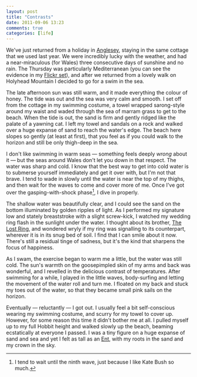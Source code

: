 ```yaml
---
layout: post
title: "Contrasts"
date: 2011-09-06 13:23
comments: true
categories: [life] 
---
```


We've just returned from a holiday in [Anglesey][], staying in the same cottage that we used last year. We were incredibly lucky with the weather, and had a near-miraculous (for Wales) three consecutive days of sunshine and no rain. The Thursday was particularly Mediterranean (you can see the evidence in my [Flickr set][]), and after we returned from a lovely walk on Holyhead Mountain I decided to go for a swim in the sea.

The late afternoon sun was still warm, and it made everything the colour of honey. The tide was out and the sea was very calm and smooth. I set off from the cottage in my swimming costume, a towel wrapped sarong-style around my waist and waded through the sea of marram grass to get to the beach. When the tide is out, the sand is firm and gently ridged like the palate of a yawning cat. I left my towel and sandals on a rock and walked over a huge expanse of sand to reach the water's edge. The beach here slopes so gently (at least at first), that you feel as if you could walk to the horizon and still be only thigh-deep in the sea.  

I don't like swimming in warm seas &mdash; something feels deeply _wrong_ about it &mdash; but the seas around Wales don't let you down in that respect. The water was sharp and cold. I know that the best way to get into cold water is to submerse yourself immediately and get it over with, but I'm not that brave. I tend to wade in slowly until the water is near the top of my thighs, and then wait for the waves to come and cover more of me. Once I've got over the gasping-with-shock phase[^1], I dive in properly.

The shallow water was beautifully clear, and I could see the sand on the bottom illuminated by golden ripples of light. As I performed my signature low and stately breaststroke with a slight screw-kick, I watched my wedding ring flash in the sunlight under the water. I thought about its brother, [The Lost Ring][], and wondered wryly if my ring was signalling to its counterpart, wherever it is in its snug bed of soil. I find that I can smile about it now. There's still a residual tinge of sadness, but it's the kind that sharpens the focus of happiness.

As I swam, the exercise began to warm me a little, but the water was still cold. The sun's warmth on the goosepimpled skin of my arms and back was wonderful, and I revelled in the delicious contrast of temperatures. After swimming for a while, I played in the little waves, body-surfing and letting the movement of the water roll and turn me. I floated on my back and stuck my toes out of the water, so that they became small pink sails on the horizon.

Eventually &mdash; reluctantly &mdash; I got out. I usually feel a bit self-conscious wearing my swimming costume, and scurry for my towel to cover up. However, for some reason this time it didn't bother me at all. I pulled myself up to my full Hobbit height and walked slowly up the beach, beaming ecstatically at everyone I passed. I was a tiny figure on a huge expanse of sand and sea and yet I felt as tall as an [Ent][], with my roots in the sand and my crown in the sky.


[^1]: I tend to wait until the ninth wave, just because I like Kate Bush so much.


[Anglesey]: http://www.rousette.org.uk/blog/archives/holidays-and-relaxation/
[The Lost Ring]: http://www.rousette.org.uk/blog/archives/my-precious/
[Flickr set]: http://www.flickr.com/photos/bsag/sets/72157627476551629/with/6116728963/
[Ent]: http://en.wikipedia.org/wiki/Ent
